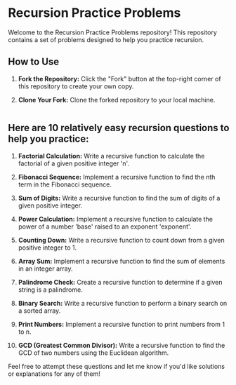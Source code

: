 # Recursion Practice Problems

Welcome to the Recursion Practice Problems repository! This repository contains a set of problems designed to help you practice recursion.

## How to Use

1. **Fork the Repository:**
   Click the "Fork" button at the top-right corner of this repository to create your own copy.

2. **Clone Your Fork:**
   Clone the forked repository to your local machine.
   ```bash

## Here are 10 relatively easy recursion questions to help you practice:

1. **Factorial Calculation:**
   Write a recursive function to calculate the factorial of a given positive integer 'n'.

2. **Fibonacci Sequence:**
   Implement a recursive function to find the nth term in the Fibonacci sequence.

3. **Sum of Digits:**
   Write a recursive function to find the sum of digits of a given positive integer.

4. **Power Calculation:**
   Implement a recursive function to calculate the power of a number 'base' raised to an exponent 'exponent'.

5. **Counting Down:**
   Write a recursive function to count down from a given positive integer to 1.

6. **Array Sum:**
   Implement a recursive function to find the sum of elements in an integer array.

7. **Palindrome Check:**
   Create a recursive function to determine if a given string is a palindrome.

8. **Binary Search:**
   Write a recursive function to perform a binary search on a sorted array.

9. **Print Numbers:**
   Implement a recursive function to print numbers from 1 to n.

10. **GCD (Greatest Common Divisor):**
    Write a recursive function to find the GCD of two numbers using the Euclidean algorithm.

Feel free to attempt these questions and let me know if you'd like solutions or explanations for any of them!
